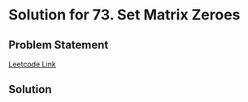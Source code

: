 # Solution for 73. Set Matrix Zeroes

## Problem Statement

[Leetcode Link](https://leetcode.com/problems/set-matrix-zeroes)

## Solution

```python
